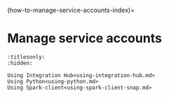 (how-to-manage-service-accounts-index)=
# Manage service accounts

```{toctree}
:titlesonly:
:hidden:

Using Integration Hub<using-integration-hub.md>
Using Python<using-python.md>
Using Spark-client<using-spark-client-snap.md>
```
